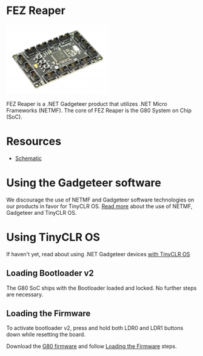 # FEZ Reaper

![FEZ Reaper](images/fez_reaper.jpg)

FEZ Reaper is a .NET Gadgeteer product that utilizes .NET Micro Frameworks (NETMF). The core of FEZ Reaper is the G80 System on Chip (SoC).

# Resources
* [Schematic](http://files.ghielectronics.com/downloads/Schematics/FEZ/FEZ%20Reaper%20Schematic.pdf)

# Using the Gadgeteer software
We discourage the use of NETMF and Gadgeteer software technologies on our products in favor for TinyCLR OS. [Read more](intro.md) about the use of NETMF, Gadgeteer and TinyCLR OS.

# Using TinyCLR OS
If haven't yet, read about using .NET Gadgeteer devices [with TinyCLR OS](intro.md#with-tinyclr-os)

## Loading Bootloader v2
The G80 SoC ships with the Bootloader loaded and locked. No further steps are necessary.

## Loading the Firmware

To activate bootloader v2, press and hold both LDR0 and LDR1 buttons down while resetting the board.

Download the [G80 firmware](../../tinyclr/downloads.md#g80) and follow [Loading the Firmware](../../hardware/loaders/ghi_bootloader.md#loading-the-firmware) steps.

